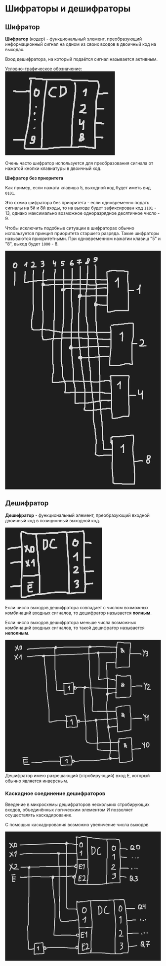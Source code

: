 # Шифраторы и дешифраторы

## Шифратор

**Шифратор** (кодер) - функциональный элемент, преобразующий информационный сигнал на одном из своих входов в двоичный код на выходах.

Вход дешифратора, на который подаётся сигнал называется активным.

Условно-графическое обозначение:
![Pasted image 20240209093510.png](../../Pasted%20image%2020240209093510.png#)

Очень часто шифратор используется для преобразования сигнала от нажатой кнопки клавиатуры в двоичный код.


**Шифратор без приоритета**

Как пример, если нажата клавиша 5, выходной код будет иметь вид `0101`.

Это схема шифратора без приоритета - если одновременно подать сигналы на 5й и 8й входы, то на выходе будет зафиксирован код `1101` - 13, однако максимально возможное одноразрядное десятичное число - 9.

Чтобы исключить подобные ситуации в шифраторах обычно используется принцип приоритета старшего разряда. Такие шифраторы называются приоритетными. При одновременном нажатии клавиш "5" и "8", выход будет `1000` - 8.

![Pasted image 20240209094308.png](../../Pasted%20image%2020240209094308.png#)

## Дешифратор

**Дешифратор** - функциональный элемент, преобразующий входной двоичный код в позиционный выходной код.

![Pasted image 20240209095512.png](../../Pasted%20image%2020240209095512.png#)

Если число выходов дешифратора совпадает с числом возможных комбинаций входных сигналов, то дешифратор называется **полным**.

Если число выходов дешифратора меньше числа возможных комбинаций входных сигналов, то такой дешифратор называется **неполным**.

![Pasted image 20240209100425.png](../../Pasted%20image%2020240209100425.png#)
Дешифратор имею разрешающий (стробирующий) вход $E$, который обычно является инверсным.

### Каскадное соединение дешифраторов

Введение в микросхемы дешифраторов нескольких стробирующих входов, объединённых логическим элементом И позволяет осуществлять каскадирование.

С помощью каскадирования возможно увеличение числа выходов

![Pasted image 20240209105646.png](../../Pasted%20image%2020240209105646.png#)

